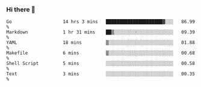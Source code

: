 ### Hi there 👋

<!--
**yeya24/yeya24** is a ✨ _special_ ✨ repository because its `README.md` (this file) appears on your GitHub profile.

Here are some ideas to get you started:

- 🔭 I’m currently working on ...
- 🌱 I’m currently learning ...
- 👯 I’m looking to collaborate on ...
- 🤔 I’m looking for help with ...
- 💬 Ask me about ...
- 📫 How to reach me: ...
- 😄 Pronouns: ...
- ⚡ Fun fact: ...
-->

<!--START_SECTION:waka-->

```text
Go                   14 hrs 3 mins   █████████████████████▓░░░   86.99 %
Markdown             1 hr 31 mins    ██▒░░░░░░░░░░░░░░░░░░░░░░   09.39 %
YAML                 18 mins         ▒░░░░░░░░░░░░░░░░░░░░░░░░   01.88 %
Makefile             6 mins          ▒░░░░░░░░░░░░░░░░░░░░░░░░   00.68 %
Shell Script         5 mins          ░░░░░░░░░░░░░░░░░░░░░░░░░   00.58 %
Text                 3 mins          ░░░░░░░░░░░░░░░░░░░░░░░░░   00.35 %
```

<!--END_SECTION:waka-->
